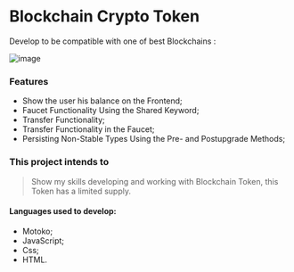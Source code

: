 # Blockchain Crypto Token 

Develop to be compatible with one of best Blockchains :

![image](https://user-images.githubusercontent.com/98163151/198025819-834e6825-15b1-4b80-b5b4-90ff1d88be06.png)





### Features


- Show the user his balance on the Frontend;
- Faucet Functionality Using the Shared Keyword;
- Transfer Functionality;
- Transfer Functionality in the Faucet;
- Persisting Non-Stable Types Using the Pre- and Postupgrade Methods;


### This project intends to

> Show my skills developing and working with Blockchain Token, this Token has a limited supply.




#### Languages used to develop:

- Motoko;
- JavaScript;
- Css;
- HTML.

